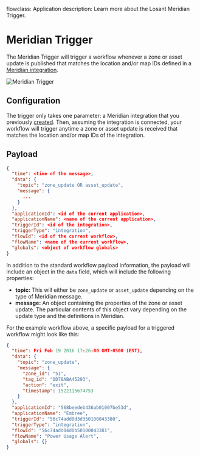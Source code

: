 flowclass: Application
description: Learn more about the Losant Meridian Trigger.

# Meridian Trigger

The Meridian Trigger will trigger a workflow whenever a zone or asset update is published that matches the location and/or map IDs defined in a [Meridian integration](/applications/integrations/#meridian).

![Meridian Trigger](/images/workflows/triggers/meridian-trigger.png "Meridian Trigger")

## Configuration

The trigger only takes one parameter: a Meridian integration that you previously [created](/applications/integrations/#meridian). Then, assuming the integration is connected, your workflow will trigger anytime a zone or asset update is received that matches the location and/or map IDs of the integration.

## Payload

```json
{
  "time": <time of the message>,
  "data": {
    "topic": "zone_update OR asset_update",
    "message": {
      ...
    }
  },
  "applicationId": <id of the current application>,
  "applicationName": <name of the current application>,
  "triggerId": <id of the integration>,
  "triggerType": "integration",
  "flowId": <id of the current workflow>,
  "flowName": <name of the current workflow>,
  "globals": <object of workflow globals>
}
```

In addition to the standard workflow payload information, the payload will include an object in the `data` field, which will include the following properties:

* **topic:** This will either be `zone_update` or `asset_update` depending on the type of Meridian message.
* **message:** An object containing the properties of the zone or asset update. The particular contents of this object vary depending on the update type and the definitions in Meridian.

For the example workflow above, a specific payload for a triggered workflow might look like this:

```json
{
  "time": Fri Feb 19 2016 17:26:00 GMT-0500 (EST),
  "data": {
    "topic": "zone_update",
    "message": {
      "zone_id": "51",
      "tag_id": "DD78ABA45293",
      "action": "exit",
      "timestamp": 1522115674753
    }
  },
  "applicationId": "568beedeb436ab01007be53d",
  "applicationName": "Embree",
  "triggerId": "56c74add0d3d350100043380",
  "triggerType": "integration",
  "flowId": "56c74add04d0b50100043381",
  "flowName": "Power Usage Alert",
  "globals": {}
}
```
